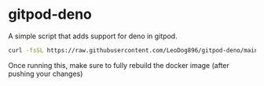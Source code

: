 # gitpod-deno
A simple script that adds support for deno in gitpod.

```sh
curl -fsSL https://raw.githubusercontent.com/LeoDog896/gitpod-deno/main/run.sh | sh
```

Once running this, make sure to fully rebuild the docker image (after pushing your changes)
